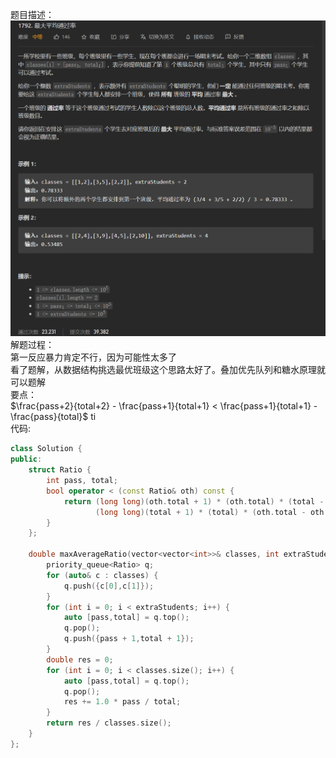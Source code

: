 题目描述：  
![image](/basicaldatastructure/stackandquere/image/image19.png)  
解题过程：  
第一反应暴力肯定不行，因为可能性太多了  
看了题解，从数据结构挑选最优班级这个思路太好了。叠加优先队列和糖水原理就可以题解  
要点：  
$\frac{pass+2}{total+2} - \frac{pass+1}{total+1} < \frac{pass+1}{total+1} - \frac{pass}{total}$ ti  
代码:  
```cpp
class Solution {
public:
    struct Ratio {
        int pass, total;
        bool operator < (const Ratio& oth) const {
            return (long long)(oth.total + 1) * (oth.total) * (total - pass) < 
                   (long long)(total + 1) * (total) * (oth.total - oth.pass);
        }
    };

    double maxAverageRatio(vector<vector<int>>& classes, int extraStudents) {
        priority_queue<Ratio> q;
        for (auto& c : classes) {
            q.push({c[0],c[1]});
        }
        for (int i = 0; i < extraStudents; i++) {
            auto [pass,total] = q.top();
            q.pop();
            q.push({pass + 1,total + 1});
        }
        double res = 0;
        for (int i = 0; i < classes.size(); i++) {
            auto [pass,total] = q.top();
            q.pop();
            res += 1.0 * pass / total;
        }
        return res / classes.size();
    }
};
```